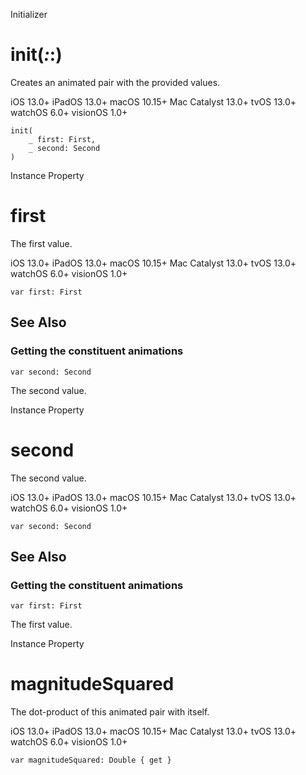 Initializer

# init(_:_:)

Creates an animated pair with the provided values.

iOS 13.0+  iPadOS 13.0+  macOS 10.15+  Mac Catalyst 13.0+  tvOS 13.0+  watchOS
6.0+  visionOS 1.0+

    
    
    init(
        _ first: First,
        _ second: Second
    )

Instance Property

# first

The first value.

iOS 13.0+  iPadOS 13.0+  macOS 10.15+  Mac Catalyst 13.0+  tvOS 13.0+  watchOS
6.0+  visionOS 1.0+

    
    
    var first: First

## See Also

### Getting the constituent animations

`var second: Second`

The second value.

Instance Property

# second

The second value.

iOS 13.0+  iPadOS 13.0+  macOS 10.15+  Mac Catalyst 13.0+  tvOS 13.0+  watchOS
6.0+  visionOS 1.0+

    
    
    var second: Second

## See Also

### Getting the constituent animations

`var first: First`

The first value.

Instance Property

# magnitudeSquared

The dot-product of this animated pair with itself.

iOS 13.0+  iPadOS 13.0+  macOS 10.15+  Mac Catalyst 13.0+  tvOS 13.0+  watchOS
6.0+  visionOS 1.0+

    
    
    var magnitudeSquared: Double { get }

